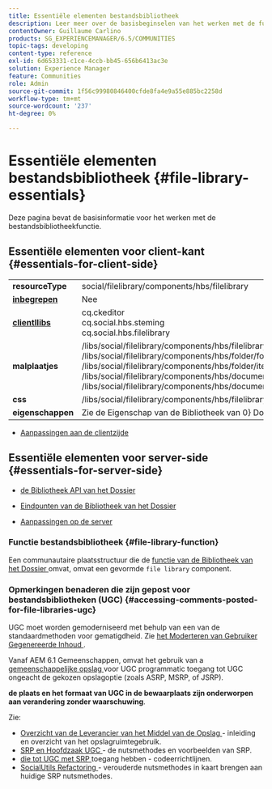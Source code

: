 ```yaml
---
title: Essentiële elementen bestandsbibliotheek
description: Leer meer over de basisbeginselen van het werken met de functie Bestandsbibliotheek in Adobe Experience Manager Communities.
contentOwner: Guillaume Carlino
products: SG_EXPERIENCEMANAGER/6.5/COMMUNITIES
topic-tags: developing
content-type: reference
exl-id: 6d653331-c1ce-4ccb-bb45-656b6413ac3e
solution: Experience Manager
feature: Communities
role: Admin
source-git-commit: 1f56c99980846400cfde8fa4e9a55e885bc2258d
workflow-type: tm+mt
source-wordcount: '237'
ht-degree: 0%

---
```


# Essentiële elementen bestandsbibliotheek {#file-library-essentials}

Deze pagina bevat de basisinformatie voor het werken met de bestandsbibliotheekfunctie.

## Essentiële elementen voor client-kant {#essentials-for-client-side}

<table>
 <tbody>
  <tr>
   <td> <strong> resourceType </strong></td>
   <td>social/filelibrary/components/hbs/filelibrary</td>
  </tr>
  <tr>
   <td> <a href="scf.md#add-or-include-a-communities-component"><strong> inbegrepen </strong></a></td>
   <td>Nee</td>
  </tr>
  <tr>
   <td> <a href="clientlibs.md"><strong> clientllibs </strong></a></td>
   <td>cq.ckeditor<br /> cq.social.hbs.steming<br /> cq.social.hbs.filelibrary</td>
  </tr>
  <tr>
   <td> <strong> malplaatjes </strong></td>
   <td> /libs/social/filelibrary/components/hbs/filelibrary/filelibrary.hbs<br /> /libs/social/filelibrary/components/hbs/folder/folder.hbs<br /> /libs/social/filelibrary/components/hbs/folder/item.hbs<br /> /libs/social/filelibrary/components/hbs/document/document.hbs<br /> /libs/social/filelibrary/components/hbs/document/item.hbs<br /> </td>
  </tr>
  <tr>
   <td> <strong> css </strong></td>
   <td> /libs/social/filelibrary/components/hbs/filelibrary/clientlibs/filelibrary.css</td>
  </tr>
  <tr>
   <td><strong> eigenschappen</strong></td>
   <td>Zie </a> de Eigenschap van de Bibliotheek van 0&rbrace; Dossier<a href="file-library.md"></td>
  </tr>
 </tbody>
</table>

* [Aanpassingen aan de clientzijde](client-customize.md)

## Essentiële elementen voor server-side {#essentials-for-server-side}

* [ de Bibliotheek API van het Dossier ](https://developer.adobe.com/experience-manager/reference-materials/6-5/javadoc/com/adobe/cq/social/filelibrary/client/api/package-summary.html)

* [ Eindpunten van de Bibliotheek van het Dossier ](https://developer.adobe.com/experience-manager/reference-materials/6-5/javadoc/com/adobe/cq/social/filelibrary/client/endpoints/package-summary.html)

* [Aanpassingen op de server](server-customize.md)

### Functie bestandsbibliotheek {#file-library-function}

Een communautaire plaatsstructuur die de [ functie van de Bibliotheek van het Dossier ](functions.md#file-library-function) omvat, omvat een gevormde `file library` component.

### Opmerkingen benaderen die zijn gepost voor bestandsbibliotheken (UGC) {#accessing-comments-posted-for-file-libraries-ugc}

UGC moet worden gemoderniseerd met behulp van een van de standaardmethoden voor gematigdheid.
Zie [ het Moderteren van Gebruiker Gegenereerde Inhoud ](moderate-ugc.md).

Vanaf AEM 6.1 Gemeenschappen, omvat het gebruik van a [ gemeenschappelijke opslag ](working-with-srp.md) voor UGC programmatic toegang tot UGC ongeacht de gekozen opslagoptie (zoals ASRP, MSRP, of JSRP).

**de plaats en het formaat van UGC in de bewaarplaats zijn onderworpen aan verandering zonder waarschuwing**.

Zie:

* [ Overzicht van de Leverancier van het Middel van de Opslag ](srp.md) - inleiding en overzicht van het opslagruimtegebruik.
* [ SRP en Hoofdzaak UGC ](srp-and-ugc.md) - de nutsmethodes en voorbeelden van SRP.
* [ die tot UGC met SRP ](accessing-ugc-with-srp.md) toegang hebben - codeerrichtlijnen.
* [ SocialUtils Refactoring ](socialutils.md) - verouderde nutsmethodes in kaart brengen aan huidige SRP nutsmethodes.
